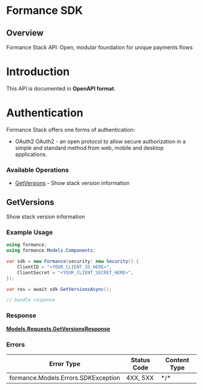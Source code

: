 # Formance SDK

## Overview

Formance Stack API: Open, modular foundation for unique payments flows

# Introduction
This API is documented in **OpenAPI format**.

# Authentication
Formance Stack offers one forms of authentication:
  - OAuth2
OAuth2 - an open protocol to allow secure authorization in a simple
and standard method from web, mobile and desktop applications.
<SecurityDefinitions />


### Available Operations

* [GetVersions](#getversions) - Show stack version information

## GetVersions

Show stack version information

### Example Usage

```csharp
using formance;
using formance.Models.Components;

var sdk = new Formance(security: new Security() {
    ClientID = "<YOUR_CLIENT_ID_HERE>",
    ClientSecret = "<YOUR_CLIENT_SECRET_HERE>",
});

var res = await sdk.GetVersionsAsync();

// handle response
```

### Response

**[Models.Requests.GetVersionsResponse](../../Models/Requests/GetVersionsResponse.md)**

### Errors

| Error Type                          | Status Code                         | Content Type                        |
| ----------------------------------- | ----------------------------------- | ----------------------------------- |
| formance.Models.Errors.SDKException | 4XX, 5XX                            | \*/\*                               |